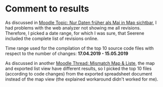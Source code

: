 # Comment to results

As discussed in
[Moodle Topic: Nur Daten früher als Mai in Map sichtbar](https://moodle.hpi3d.de/mod/forum/discuss.php?d=1755),
I had problems with the web analyzer not showing me all revisions.
Therefore, I picked a date range, for which I was sure, that Seerene included the complete list of revisions online.

Time range used for the compilation of the top 10 source code files with respect to the number of changes:
**17.04.2019 - 15.05.2019**

As discussed in another [Moodle Thread: Mismatch Map & Liste](https://moodle.hpi3d.de/mod/forum/discuss.php?d=1764),
the map and exported list view have different results, so I picked the top 10 files (according to code changes) from
the exported spreadsheet document instead of the map view (the explained workaround didn't worked for me).
